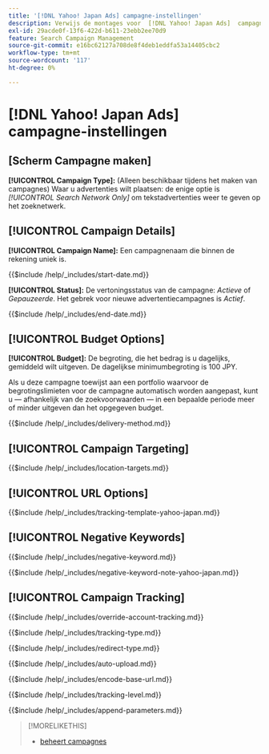 ```yaml
---
title: '[!DNL Yahoo! Japan Ads] campagne-instellingen'
description: Verwijs de montages voor  [!DNL Yahoo! Japan Ads]  campagnes.
exl-id: 29acde0f-13f6-422d-b611-23ebb2ee70d9
feature: Search Campaign Management
source-git-commit: e16bc62127a708de8f4deb1eddfa53a14405cbc2
workflow-type: tm+mt
source-wordcount: '117'
ht-degree: 0%

---
```


# [!DNL Yahoo! Japan Ads] campagne-instellingen

## \[Scherm Campagne maken\]

**[!UICONTROL Campaign Type]:** (Alleen beschikbaar tijdens het maken van campagnes) Waar u advertenties wilt plaatsen: de enige optie is *[!UICONTROL Search Network Only]* om tekstadvertenties weer te geven op het zoeknetwerk.

## [!UICONTROL Campaign Details]

**[!UICONTROL Campaign Name]:** Een campagnenaam die binnen de rekening uniek is.

<!-- **[!UICONTROL Start date]:** -->

{{$include /help/_includes/start-date.md}}

**[!UICONTROL Status]:** De vertoningsstatus van de campagne: *Actieve* of *Gepauzeerde*. Het gebrek voor nieuwe advertentiecampagnes is *Actief*.

<!-- **[!UICONTROL End date]:** -->

{{$include /help/_includes/end-date.md}}

## [!UICONTROL Budget Options]

**[!UICONTROL Budget]:** De begroting, die het bedrag is u dagelijks, gemiddeld wilt uitgeven. De dagelijkse minimumbegroting is 100 JPY.

Als u deze campagne toewijst aan een portfolio waarvoor de begrotingslimieten voor de campagne automatisch worden aangepast, kunt u — afhankelijk van de zoekvoorwaarden — in een bepaalde periode meer of minder uitgeven dan het opgegeven budget.

<!-- **[!UICONTROL Delivery Method]:** -->

{{$include /help/_includes/delivery-method.md}}

## [!UICONTROL Campaign Targeting]

<!-- **[!UICONTROL Location Targets]:** -->

{{$include /help/_includes/location-targets.md}}

## [!UICONTROL URL Options]

<!-- **[!UICONTROL Tracking Template]:** -->

{{$include /help/_includes/tracking-template-yahoo-japan.md}}

## [!UICONTROL Negative Keywords]

<!-- **[!UICONTROL Campaign Negative Keywords]:** -->

{{$include /help/_includes/negative-keyword.md}}

<!-- Note for **[!UICONTROL Campaign Negative Keywords]:** -->

{{$include /help/_includes/negative-keyword-note-yahoo-japan.md}}

## [!UICONTROL Campaign Tracking]

<!-- **[!UICONTROL Override Account Tracking]:** -->

{{$include /help/_includes/override-account-tracking.md}}

<!-- **[!UICONTROL Tracking Type]:** -->

{{$include /help/_includes/tracking-type.md}}

<!-- **[!UICONTROL Redirect Type]:** -->

{{$include /help/_includes/redirect-type.md}}

<!-- **[!UICONTROL Auto Upload]:** -->

{{$include /help/_includes/auto-upload.md}}

<!-- **[!UICONTROL Encode Base URL]:** -->

{{$include /help/_includes/encode-base-url.md}}

<!-- **[!UICONTROL Tracking Level]:** -->

{{$include /help/_includes/tracking-level.md}}

<!-- **[!UICONTROL Append Parameters]:** -->

{{$include /help/_includes/append-parameters.md}}

>[!MORELIKETHIS]
>
>* [ beheert campagnes ](/help/search-social-commerce/campaign-management/campaigns/campaign-manage.md)
